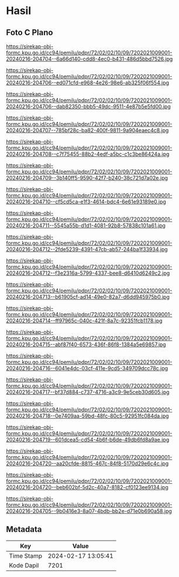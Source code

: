 # Hasil

## Foto C Plano

https://sirekap-obj-formc.kpu.go.id/cc94/pemilu/pdpr/72/02/02/10/09/7202021009001-20240216-204704--6a66d140-cdd8-4ec0-b431-486d5bbd7526.jpg

https://sirekap-obj-formc.kpu.go.id/cc94/pemilu/pdpr/72/02/02/10/09/7202021009001-20240216-204706--ed071cfd-e968-4e26-98e6-ab325f06f554.jpg

https://sirekap-obj-formc.kpu.go.id/cc94/pemilu/pdpr/72/02/02/10/09/7202021009001-20240216-204706--dab82350-bbb5-49dc-9511-4e87b5e5fd00.jpg

https://sirekap-obj-formc.kpu.go.id/cc94/pemilu/pdpr/72/02/02/10/09/7202021009001-20240216-204707--785bf28c-ba82-400f-9811-9a904eaec4c8.jpg

https://sirekap-obj-formc.kpu.go.id/cc94/pemilu/pdpr/72/02/02/10/09/7202021009001-20240216-204708--c7f75455-88b2-4edf-a5bc-c1c3be86424a.jpg

https://sirekap-obj-formc.kpu.go.id/cc94/pemilu/pdpr/72/02/02/10/09/7202021009001-20240216-204709--3b140ff5-9590-42f7-b240-38c721d7a02e.jpg

https://sirekap-obj-formc.kpu.go.id/cc94/pemilu/pdpr/72/02/02/10/09/7202021009001-20240216-204710--cf5cd5ca-e1f3-4614-bdc4-6e61e93189e0.jpg

https://sirekap-obj-formc.kpu.go.id/cc94/pemilu/pdpr/72/02/02/10/09/7202021009001-20240216-204711--5545a55b-d1d1-4081-92b8-57838c101a61.jpg

https://sirekap-obj-formc.kpu.go.id/cc94/pemilu/pdpr/72/02/02/10/09/7202021009001-20240216-204712--2fde5239-4391-47cb-ab57-244ba1f33934.jpg

https://sirekap-obj-formc.kpu.go.id/cc94/pemilu/pdpr/72/02/02/10/09/7202021009001-20240216-204712--f3e2316a-5799-4337-bee8-d6410d6249c2.jpg

https://sirekap-obj-formc.kpu.go.id/cc94/pemilu/pdpr/72/02/02/10/09/7202021009001-20240216-204713--b61905cf-ad14-49e0-82a7-d6dd945975b0.jpg

https://sirekap-obj-formc.kpu.go.id/cc94/pemilu/pdpr/72/02/02/10/09/7202021009001-20240216-204714--ff97965c-040c-421f-8a7c-92351fcb1178.jpg

https://sirekap-obj-formc.kpu.go.id/cc94/pemilu/pdpr/72/02/02/10/09/7202021009001-20240216-204715--abf87f40-6573-436f-86f8-1384a5e69857.jpg

https://sirekap-obj-formc.kpu.go.id/cc94/pemilu/pdpr/72/02/02/10/09/7202021009001-20240216-204716--6041e4dc-03cf-411e-9cd5-349709dcc78c.jpg

https://sirekap-obj-formc.kpu.go.id/cc94/pemilu/pdpr/72/02/02/10/09/7202021009001-20240216-204717--bf37d884-c737-4716-a3c9-9e5ceb30d605.jpg

https://sirekap-obj-formc.kpu.go.id/cc94/pemilu/pdpr/72/02/02/10/09/7202021009001-20240216-204718--0e7409aa-59bd-48fc-80c5-92951fc084da.jpg

https://sirekap-obj-formc.kpu.go.id/cc94/pemilu/pdpr/72/02/02/10/09/7202021009001-20240216-204719--601dcea5-cd54-4b6f-b6de-49db6fd8a9ae.jpg

https://sirekap-obj-formc.kpu.go.id/cc94/pemilu/pdpr/72/02/02/10/09/7202021009001-20240216-204720--aa20cfde-8815-467c-84f8-5170d29e6c4c.jpg

https://sirekap-obj-formc.kpu.go.id/cc94/pemilu/pdpr/72/02/02/10/09/7202021009001-20240216-204720--beb602bf-5d2c-40a7-8182-cf0123ee9134.jpg

https://sirekap-obj-formc.kpu.go.id/cc94/pemilu/pdpr/72/02/02/10/09/7202021009001-20240216-204705--9b0416e3-8a07-4bdb-bb2e-d71e0b690a58.jpg


## Metadata

| Key        | Value               |
| ---------- | ------------------- |
| Time Stamp | 2024-02-17 13:05:41 |
| Kode Dapil | 7201                |



